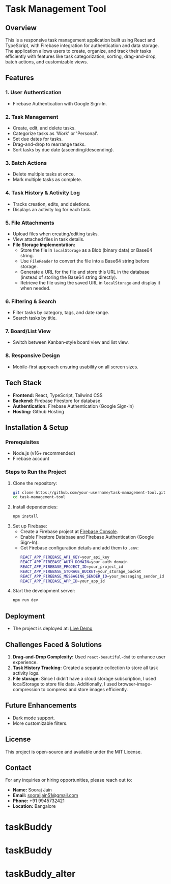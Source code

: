 # Task Management Tool

## Overview

This is a responsive task management application built using React and TypeScript, with Firebase integration for authentication and data storage. The application allows users to create, organize, and track their tasks efficiently with features like task categorization, sorting, drag-and-drop, batch actions, and customizable views.

## Features

### 1. User Authentication

- Firebase Authentication with Google Sign-In.

### 2. Task Management

- Create, edit, and delete tasks.
- Categorize tasks as 'Work' or 'Personal'.
- Set due dates for tasks.
- Drag-and-drop to rearrange tasks.
- Sort tasks by due date (ascending/descending).

### 3. Batch Actions

- Delete multiple tasks at once.
- Mark multiple tasks as complete.

### 4. Task History & Activity Log

- Tracks creation, edits, and deletions.
- Displays an activity log for each task.

### 5. File Attachments

- Upload files when creating/editing tasks.
- View attached files in task details.
- **File Storage Implementation:**
  - Store the file in `localStorage` as a Blob (binary data) or Base64 string.
  - Use `FileReader` to convert the file into a Base64 string before storage.
  - Generate a URL for the file and store this URL in the database (instead of storing the Base64 string directly).
  - Retrieve the file using the saved URL in `localStorage` and display it when needed.

### 6. Filtering & Search

- Filter tasks by category, tags, and date range.
- Search tasks by title.

### 7. Board/List View

- Switch between Kanban-style board view and list view.

### 8. Responsive Design

- Mobile-first approach ensuring usability on all screen sizes.

## Tech Stack

- **Frontend:** React, TypeScript, Tailwind CSS
- **Backend:** Firebase Firestore for database
- **Authentication:** Firebase Authentication (Google Sign-In)
- **Hosting:** Github Hosting

## Installation & Setup

### Prerequisites

- Node.js (v16+ recommended)
- Firebase account

### Steps to Run the Project

1. Clone the repository:
   ```sh
   git clone https://github.com/your-username/task-management-tool.git
   cd task-management-tool
   ```
2. Install dependencies:
   ```sh
   npm install
   ```
3. Set up Firebase:
   - Create a Firebase project at [Firebase Console](https://console.firebase.google.com/).
   - Enable Firestore Database and Firebase Authentication (Google Sign-In).
   - Get Firebase configuration details and add them to `.env`:
     ```sh
     REACT_APP_FIREBASE_API_KEY=your_api_key
     REACT_APP_FIREBASE_AUTH_DOMAIN=your_auth_domain
     REACT_APP_FIREBASE_PROJECT_ID=your_project_id
     REACT_APP_FIREBASE_STORAGE_BUCKET=your_storage_bucket
     REACT_APP_FIREBASE_MESSAGING_SENDER_ID=your_messaging_sender_id
     REACT_APP_FIREBASE_APP_ID=your_app_id
     ```
4. Start the development server:
   ```sh
   npm run dev
   ```

## Deployment

- The project is deployed at: [Live Demo](https://your-deployment-url.com)

## Challenges Faced & Solutions

1. **Drag-and-Drop Complexity:** Used `react-beautiful-dnd` to enhance user experience.
2. **Task History Tracking:** Created a separate collection to store all task activity logs.
3. **File storage:** Since I didn’t have a cloud storage subscription, I used localStorage to store file data. Additionally, I used browser-image-compression to compress and store images efficiently.

## Future Enhancements

- Dark mode support.
- More customizable filters.

## License

This project is open-source and available under the MIT License.

## Contact

For any inquiries or hiring opportunities, please reach out to:

- **Name:** Sooraj Jain
- **Email:** [soorajjain51@gmail.com](mailto:soorajjain51@gmail.com)
- **Phone:** +91 9945732421
- **Location:** Bangalore


# taskBuddy
# taskBuddy
# taskBuddy_alter
